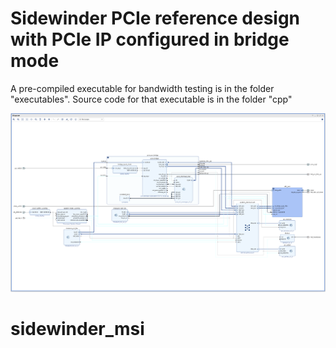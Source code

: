 # Sidewinder PCIe reference design with PCIe IP configured in bridge mode 

A pre-compiled executable for bandwidth testing is in the folder "executables".
Source code for that executable is in the folder "cpp"

![Design Schematic](/image/design.png)
# sidewinder_msi
